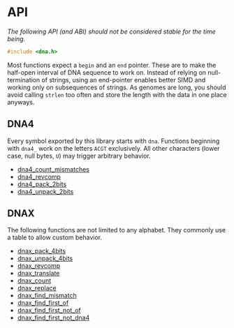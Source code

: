 # API

*The following API (and ABI) should not be considered stable for the time being.*

```C
#include <dna.h>
```

Most functions expect a `begin` and an `end` pointer. These are to make the half-open interval of DNA sequence to work on. Instead of relying on null-termination of strings, using an end-pointer enables better SIMD and working only on subsequences of strings. As genomes are long, you should avoid calling `strlen` too often and store the length with the data in one place anyways.

## DNA4

Every symbol exported by this library starts with `dna`. Functions beginning with `dna4_` work on the letters `ACGT` exclusively. All other characters (lower case, null bytes, `U`) may trigger arbitrary behavior.

* [dna4_count_mismatches](dna4_count_mismatches.3.md)
* [dna4_revcomp](dna4_revcomp.3.md)
* [dna4_pack_2bits](dna4_pack_2bits.3.md)
* [dna4_unpack_2bits](dna4_unpack_2bits.3.md)

## DNAX

The following functions are not limited to any alphabet. They commonly use a table to allow custom behavior.

* [dnax_pack_4bits](dnax_pack_4bits.3.md)
* [dnax_unpack_4bits](dnax_unpack_4bits.3.md)
* [dnax_revcomp](dnax_revcomp.3.md)
* [dnax_translate](dnax_translate.3.md)
* [dnax_count](dnax_count.3.md)
* [dnax_replace](dnax_replace.3.md)
* [dnax_find_mismatch](dnax_find_mismatch.3.md)
* [dnax_find_first_of](dnax_find_first_of.3.md)
* [dnax_find_first_not_of](dnax_find_first_not_of.3.md)
* [dnax_find_first_not_dna4](dnax_find_first_not_dna4.3.md)
